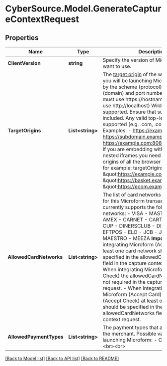 # CyberSource.Model.GenerateCaptureContextRequest
## Properties

Name | Type | Description | Notes
------------ | ------------- | ------------- | -------------
**ClientVersion** | **string** | Specify the version of Microform that you want to use.  | [optional] 
**TargetOrigins** | **List&lt;string&gt;** | The [target origin](https://developer.mozilla.org/en-US/docs/Glossary/Origin) of the website on which you will be launching Microform is defined by the scheme (protocol), hostname (domain) and port number (if used).    You must use https://hostname (unless you use http://localhost) Wildcards are NOT supported.  Ensure that subdomains are included. Any valid top-level domain is supported (e.g. .com, .co.uk, .gov.br etc)  Examples:   - https://example.com   - https://subdomain.example.com   - https://example.com:8080&lt;br&gt;&lt;br&gt;  If you are embedding within multiple nested iframes you need to specify the origins of all the browser contexts used, for example:    targetOrigins: [     \&quot;https://example.com\&quot;,     \&quot;https://basket.example.com\&quot;,     \&quot;https://ecom.example.com\&quot;   ]  | [optional] 
**AllowedCardNetworks** | **List&lt;string&gt;** | The list of card networks you want to use for this Microform transaction.  Microform currently supports the following card networks: - VISA - MASTERCARD - AMEX - CARNET - CARTESBANCAIRES - CUP - DINERSCLUB - DISCOVER - EFTPOS - ELO - JCB - JCREW - MADA - MAESTRO - MEEZA  **Important:**    - When integrating Microform (Accept Card) at least one card network should be specified in the allowedCardNetworks field in the capture context request.   - When integrating Microform (Accept Check) the allowedCardNetworks field is not required in the capture context request.   - When integrating both Microform (Accept Card) and Microform (Accept Check) at least one card network should be specified in the allowedCardNetworks field in the capture context request.  | [optional] 
**AllowedPaymentTypes** | **List&lt;string&gt;** | The payment types that are allowed for the merchant.    Possible values when launching Microform: - CARD - CHECK &lt;br&gt;&lt;br&gt;  | [optional] 

[[Back to Model list]](../README.md#documentation-for-models) [[Back to API list]](../README.md#documentation-for-api-endpoints) [[Back to README]](../README.md)

